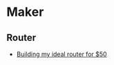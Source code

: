 # Maker

## Router

* [Building my ideal router for $50](https://blog.tjll.net/building-my-perfect-router/)
